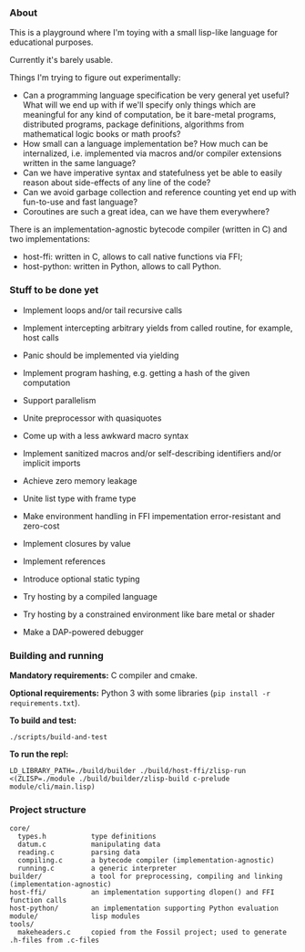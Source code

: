 ### About

This is a playground where I'm toying with a small lisp-like language
for educational purposes.

Currently it's barely usable.

Things I'm trying to figure out experimentally:
- Can a programming language specification be very general yet useful?
  What will we end up with if we'll specify only things which are meaningful
  for any kind of computation, be it bare-metal programs, distributed programs,
  package definitions, algorithms from mathematical logic books or math proofs?
- How small can a language implementation be?
  How much can be internalized, i.e. implemented via macros
  and/or compiler extensions written in the same language?
- Can we have imperative syntax and statefulness
  yet be able to easily reason about side-effects of any line of the code?
- Can we avoid garbage collection and reference counting
  yet end up with fun-to-use and fast language?
- Coroutines are such a great idea, can we have them everywhere?

There is an implementation-agnostic bytecode compiler (written in C)
and two implementations:
- host-ffi: written in C, allows to call native functions via FFI;
- host-python: written in Python, allows to call Python.

### Stuff to be done yet

- Implement loops and/or tail recursive calls
- Implement intercepting arbitrary yields from called routine, for example, host calls
- Panic should be implemented via yielding
- Implement program hashing, e.g. getting a hash of the given computation
- Support parallelism

- Unite preprocessor with quasiquotes
- Come up with a less awkward macro syntax
- Implement sanitized macros and/or self-describing identifiers and/or implicit imports

- Achieve zero memory leakage
- Unite list type with frame type
- Make environment handling in FFI impementation error-resistant and zero-cost
- Implement closures by value
- Implement references

- Introduce optional static typing

- Try hosting by a compiled language
- Try hosting by a constrained environment like bare metal or shader

- Make a DAP-powered debugger

### Building and running

**Mandatory requirements:** C compiler and cmake.

**Optional requirements:** Python 3 with some libraries (`pip install -r requirements.txt`).

**To build and test:**
```
./scripts/build-and-test
```

**To run the repl:**
```
LD_LIBRARY_PATH=./build/builder ./build/host-ffi/zlisp-run <(ZLISP=./module ./build/builder/zlisp-build c-prelude module/cli/main.lisp)
```

### Project structure

```
core/
  types.h           type definitions
  datum.c           manipulating data
  reading.c         parsing data
  compiling.c       a bytecode compiler (implementation-agnostic)
  running.c         a generic interpreter
builder/            a tool for preprocessing, compiling and linking (implementation-agnostic)
host-ffi/           an implementation supporting dlopen() and FFI function calls
host-python/        an implementation supporting Python evaluation
module/             lisp modules
tools/
  makeheaders.c     copied from the Fossil project; used to generate .h-files from .c-files
```
